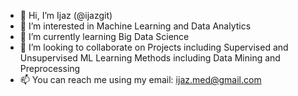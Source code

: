 - 👋 Hi, I’m Ijaz (@ijazgit)
- 👀 I’m interested in Machine Learning and Data Analytics
- 🌱 I’m currently learning Big Data Science
- 💞️ I’m looking to collaborate on Projects including Supervised and Unsupervised ML Learning Methods including Data Mining and Preprocessing
- 📫 You can reach me using my email: ijaz.med@gmail.com

<!---
ijazgit/ijazgit is a ✨ special ✨ repository because its `README.md` (this file) appears on your GitHub profile.
You can click the Preview link to take a look at your changes.
--->
